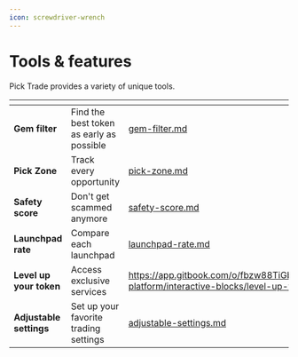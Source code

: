 ```yaml
---
icon: screwdriver-wrench
---
```


# Tools & features

Pick Trade provides a variety of unique tools.

<table data-card-size="large" data-view="cards"><thead><tr><th></th><th></th><th data-hidden data-card-target data-type="content-ref"></th></tr></thead><tbody><tr><td><strong>Gem filter</strong></td><td>Find the best token as early as possible</td><td><a href="gem-filter.md">gem-filter.md</a></td></tr><tr><td><strong>Pick Zone</strong></td><td>Track every opportunity</td><td><a href="pick-zone.md">pick-zone.md</a></td></tr><tr><td><strong>Safety score</strong></td><td>Don't get scammed anymore</td><td><a href="safety-score.md">safety-score.md</a></td></tr><tr><td><strong>Launchpad rate</strong></td><td>Compare each launchpad</td><td><a href="launchpad-rate.md">launchpad-rate.md</a></td></tr><tr><td><strong>Level up your token</strong></td><td>Access exclusive services</td><td><a href="https://app.gitbook.com/o/fbzw88TiGbt9JjI71hLG/s/1qi0P2CYqb07w0SGAGHL/~/changes/117/the-platform/interactive-blocks/level-up-your-token">https://app.gitbook.com/o/fbzw88TiGbt9JjI71hLG/s/1qi0P2CYqb07w0SGAGHL/~/changes/117/the-platform/interactive-blocks/level-up-your-token</a></td></tr><tr><td><strong>Adjustable settings</strong></td><td>Set up your favorite trading settings</td><td><a href="adjustable-settings.md">adjustable-settings.md</a></td></tr></tbody></table>
